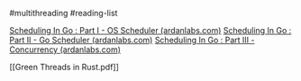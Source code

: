 #multithreading 
#reading-list

[Scheduling In Go : Part I - OS Scheduler (ardanlabs.com)](https://www.ardanlabs.com/blog/2018/08/scheduling-in-go-part1.html)
[Scheduling In Go : Part II - Go Scheduler (ardanlabs.com)](https://www.ardanlabs.com/blog/2018/08/scheduling-in-go-part2.html)
[Scheduling In Go : Part III - Concurrency (ardanlabs.com)](https://www.ardanlabs.com/blog/2018/12/scheduling-in-go-part3.html)

[[Green Threads in Rust.pdf]]

